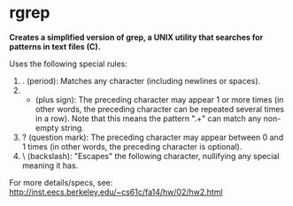rgrep
========

<b>Creates a simplified version of grep, a UNIX utility that searches for patterns in text files (C). </b>

Uses the following special rules: 
1) . (period):	Matches any character (including newlines or spaces). <br>
2) + (plus sign):	The preceding character may appear 1 or more times (in other words, the preceding character can be repeated several times in a row). Note that this means the pattern ".+" can match any non-empty string. <br>
3) ? (question mark):	The preceding character may appear between 0 and 1 times (in other words, the preceding character is optional). <br>
4) \ (backslash):	"Escapes" the following character, nullifying any special meaning it has.

For more details/specs, see:
<br> http://inst.eecs.berkeley.edu/~cs61c/fa14/hw/02/hw2.html
